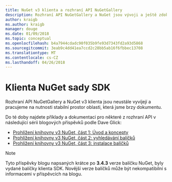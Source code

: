 ```yaml
---
title: NuGet v3 klienta a rozhraní API NuGetGallery
description: Rozhraní API NuGetGallery a NuGet jsou vývoji a ještě zdokumentovaných, ale příklady jsou k dispozici na blogu Dave Glick.
author: kraigb
ms.author: kraigb
manager: douge
ms.date: 01/09/2018
ms.topic: conceptual
ms.openlocfilehash: b4a7944cdadc90f035b9fe93d7343fd2a93d5868
ms.sourcegitcommit: 3eab9c4dd41ea7ccd2c28bb5ab16f6fbbec13708
ms.translationtype: MT
ms.contentlocale: cs-CZ
ms.lasthandoff: 04/26/2018
---
```

# <a name="nuget-client-sdk"></a>Klienta NuGet sady SDK

Rozhraní API NuGetGallery a NuGet v3 klienta jsou neustále vyvíjejí a pracujeme na nutnosti stabilní prostor oblasti, která jsme brzy dokumentu.

Do té doby najdete příklady a dokumentaci pro některé z rozhraní API v následující sérii blogových příspěvků podle Dave Glick:

- [Prohlížení knihovny v3 NuGet, část 1: Úvod a koncepty](http://daveaglick.com/posts/exploring-the-nuget-v3-libraries-part-1)
- [Prohlížení knihovny v3 NuGet, část 2: vyhledávání balíčků](http://daveaglick.com/posts/exploring-the-nuget-v3-libraries-part-2)
- [Prohlížení knihovny v3 NuGet, část 3: instalace balíčků](http://daveaglick.com/posts/exploring-the-nuget-v3-libraries-part-3)

> [!Note]
> Tyto příspěvky blogu napsaných krátce po **3.4.3** verze balíčku NuGet, byly vydané balíčky klienta SDK.
> Novější verze balíčků může být nekompatibilní s informacemi v příspěvcích na blogu.
